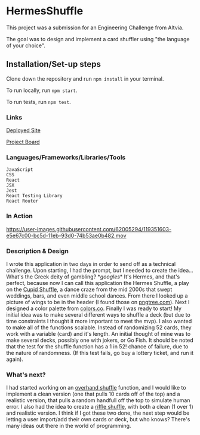 # HermesShuffle

This project was a submission for an Engineering Challenge from Altvia.

The goal was to design and implement a card shuffler using "the language of your choice".

## Installation/Set-up steps

Clone down the repository and run `npm install` in your terminal.

To run locally, run `npm start`.

To run tests, run `npm test`.


### Links

[Deployed Site](https://hermesshuffle.vercel.app/)

[Project Board](https://github.com/holladayian/HermesShuffle/projects/1)


### Languages/Frameworks/Libraries/Tools

```
JavaScript
CSS
React
JSX
Jest
React Testing Library
React Router
```

### In Action


https://user-images.githubusercontent.com/62005294/119351603-e5e67c00-bc5d-11eb-93d0-74b53ae0b482.mov

### Description & Design

I wrote this application in two days in order to send off as a technical challenge. Upon starting, I had the prompt, but I needed to create the idea... What's the Greek deity of gambling? \**googles** It's Hermes, and that's perfect, because now I can call this application the Hermes Shuffle, a play on the [Cupid Shuffle](https://www.youtube.com/watch?v=h24_zoqu4_Q), a dance craze from the mid 2000s that swept weddings, bars, and even middle school dances. From there I looked up a picture of wings to be in the header (I found those on [pngtree.com](https://pngtree.com/)). Next I designed a color palette from [colors.co](https://coolors.co/palettes/trending/gold). Finally I was ready to start!
My initial idea was to make several different ways to shuffle a deck (but due to time constraints I thought it more important to meet the mvp). 
I also wanted to make all of the functions scalable. Instead of randomizing 52 cards, they work with a variable (card) and it's length. An initial thought of mine was to make several decks, possibly one with jokers, or Go Fish.
It should be noted that the test for the shuffle function has a 1 in 52! chance of failure, due to the nature of randomness. (If this test fails, go buy a lottery ticket, and run it again).

### What's next?

I had started working on an [overhand shuffle](https://www.thesprucecrafts.com/sleight-of-hand-card-magic-tricks-2266267) function, and I would like to implement a clean version (one that pulls 10 cards off of the top) and a realistic version, that pulls a random handfull off the top to simulate human error. 
I also had the idea to create a [riffle shuffle](https://www.youtube.com/watch?v=o-KBNdbJOGk), with both a clean (1 over 1) and realistic version. 
I think if I got these two done, the next step would be letting a user import/add their own cards or deck, but who knows? There's many ideas out there in the world of programming.

